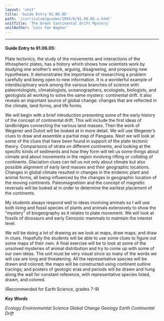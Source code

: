 ```yaml
---
layout: 'unit'
title: 'Guide Entry 91.06.05'
path: '/curriculum/guides/1991/6/91.06.05.x.html'
unitTitle: 'The Great Continental Drift Mystery'
unitAuthor: 'Lois Van Wagner'
---
```


<body>
<hr/>
 <h4>
  Guide Entry to 91.06.05:
 </h4>
 Plate tectonics, the study of the movements and interactions of the lithospheric plates, has a history which shows how scientists work by studying one another’s work, arguing, disagreeing, and proposing new hypotheses.  It demonstrates the importance of researching a problem carefully and being open to new information.  It is a wonderful example of interdisciplinary work among the various branches of science with paleontologists, climatologists, oceanographers, ecologists, biologists, and geologists all working to solve the same mystery: continental drift.  It also reveals an important source of global change: changes that are reflected in the climate, land forms, and life forms.
 <p>
  We will begin with a brief introduction presenting some of the early history of the concept of continental drift.  This will include the first ideas of landbridges connecting the various land masses.  Then the work of Wegener and Dutoit will be looked at in more detail.  We will use Wegener’s clues to draw and assemble a partial map of Pangaea.  Next we will look at some of the clues that have been found in support of the plate tectonic theory.  Comparisons of strata on different continents, and looking at the specific kinds of sediments and how they form will tell us some things about climate and about movements in the region involving rifting or colliding of continents. Glaciation clues can tell us not only about climate but also possible alignment of early land masses and their geographic locations. Changes in global climate resulted in changes in the endemic plant and animal forms, all being influenced by the changes in geographic location of the moving continents.  Paleomagnetism and the concept of magnetic reversals will be looked at in order to determine the earliest placement of the continents.
 </p>
 <p>
  My students always respond well to ideas involving animals so I will use both living and fossil species of plants and animals extensively to show the “mystery” of biogeography as it relates to plate movement.  We will look at fossils of dinosaurs and early Cenozoic mammals to maintain the interest level.
 </p>
 <p>
  We will be doing a lot of drawing as we look at maps, draw maps, and draw in clues.  Hopefully the students will be able to use some clues to figure out some maps of their own.  A final exercise will be to look at some of the unsolved mysteries of animal distribution and try to come up with some of our own ideas.  The unit must be very visual since so many of the words we will use are long and threatening.  All the representative species will be drawn and colored; the maps will be constructed using continent outline tracings; and posters of geologic eras and periods will be drawn and hung along the wall for constant reference, with representative species listed, drawn, and colored.
 </p>
 <p>
  (Recommended for Earth Science, grades 7-9)
 </p>
<p>
  <b>
   <i>
    Key Words
   </i>
  </b>
  <br/>
 </p>
 <p>
  <i>
   Ecology Environmental Science Global Change Geology Earth Continental Drift
  </i>
 </p>

</body>
